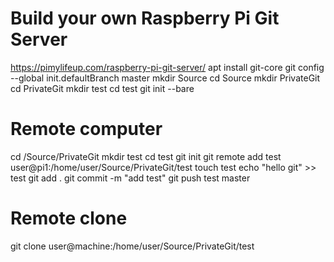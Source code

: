
# Build your own Raspberry Pi Git Server
https://pimylifeup.com/raspberry-pi-git-server/
apt install git-core
git config --global init.defaultBranch master
mkdir Source
cd Source
mkdir PrivateGit
cd PrivateGit
mkdir test
cd test
git init --bare

# Remote computer
cd /Source/PrivateGit
mkdir test
cd test
git init
git remote add test user@pi1:/home/user/Source/PrivateGit/test
touch test
echo "hello git" >> test
git add .
git commit -m "add test"
git push test master

# Remote clone
git clone user@machine:/home/user/Source/PrivateGit/test